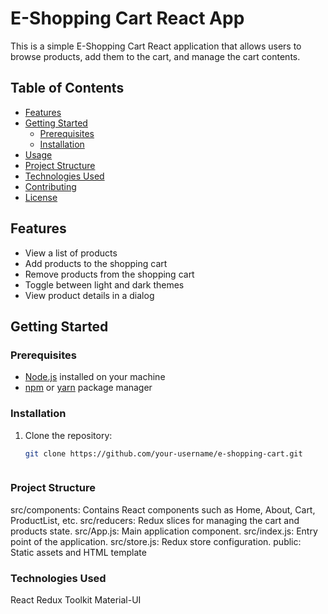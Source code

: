# E-Shopping Cart React App

This is a simple E-Shopping Cart React application that allows users to browse products, add them to the cart, and manage the cart contents.

## Table of Contents
- [Features](#features)
- [Getting Started](#getting-started)
  - [Prerequisites](#prerequisites)
  - [Installation](#installation)
- [Usage](#usage)
- [Project Structure](#project-structure)
- [Technologies Used](#technologies-used)
- [Contributing](#contributing)
- [License](#license)

## Features

- View a list of products
- Add products to the shopping cart
- Remove products from the shopping cart
- Toggle between light and dark themes
- View product details in a dialog

## Getting Started

### Prerequisites

- [Node.js](https://nodejs.org/) installed on your machine
- [npm](https://www.npmjs.com/) or [yarn](https://yarnpkg.com/) package manager

### Installation

1. Clone the repository:

   ```bash
   git clone https://github.com/your-username/e-shopping-cart.git



### Project Structure
src/components: Contains React components such as Home, About, Cart, ProductList, etc.
src/reducers: Redux slices for managing the cart and products state.
src/App.js: Main application component.
src/index.js: Entry point of the application.
src/store.js: Redux store configuration.
public: Static assets and HTML template


### Technologies Used
React
Redux Toolkit
Material-UI
